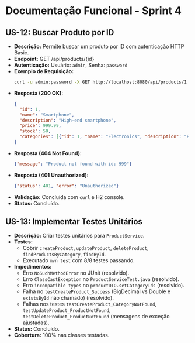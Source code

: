 # Documentação Funcional - Sprint 4

## US-12: Buscar Produto por ID
- **Descrição:** Permite buscar um produto por ID com autenticação HTTP Basic.
- **Endpoint:** GET /api/products/{id}
- **Autenticação:** Usuário: `admin`, Senha: `password`
- **Exemplo de Requisição:**
  ```bash
  curl -u admin:password -X GET http://localhost:8080/api/products/1
  ```
- **Resposta (200 OK):**
  ```json
  {
    "id": 1,
    "name": "Smartphone",
    "description": "High-end smartphone",
    "price": 999.99,
    "stock": 50,
    "categories": [{"id": 1, "name": "Electronics", "description": "Electronic products"}]
  }
  ```
- **Resposta (404 Not Found):**
  ```json
  {"message": "Product not found with id: 999"}
  ```
- **Resposta (401 Unauthorized):**
  ```json
  {"status": 401, "error": "Unauthorized"}
  ```
- **Validação:** Concluída com `curl` e H2 console.
- **Status:** Concluído.

## US-13: Implementar Testes Unitários
- **Descrição:** Criar testes unitários para `ProductService`.
- **Testes:**
    - Cobrir `createProduct`, `updateProduct`, `deleteProduct`, `findProductsByCategory`, `findById`.
    - Executado `mvn test` com 8/8 testes passando.
- **Impedimentos:**
    - Erro `NoSuchMethodError` no JUnit (resolvido).
    - Erro `ClassCastException` no `ProductServiceTest.java` (resolvido).
    - Erro `incompatible types` no `productDTO.setCategoryIds` (resolvido).
    - Falha no `testCreateProduct_Success` (BigDecimal vs Double e `existsById` não chamado) (resolvido).
    - Falhas nos testes `testCreateProduct_CategoryNotFound`, `testUpdateProduct_ProductNotFound`, `testDeleteProduct_ProductNotFound` (mensagens de exceção ajustadas).
- **Status:** Concluído.
- **Cobertura:** 100% nas classes testadas.